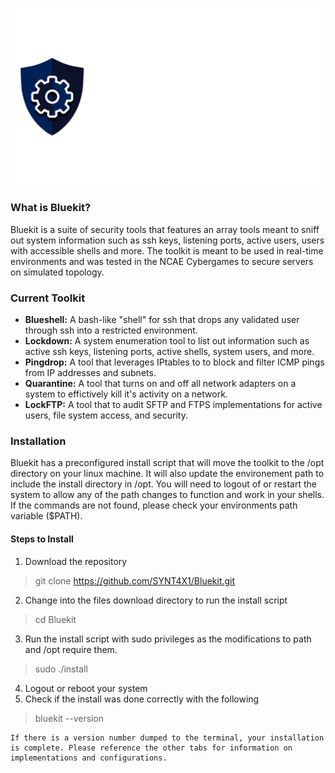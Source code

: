![Bluekit Logo](../resources/bluekit.png ':size=1920')

### What is Bluekit?
Bluekit is a suite of security tools that features an array tools meant to sniff out system information such as ssh keys, listening ports, active users, users with accessible shells and more. The toolkit is meant to be used in real-time environments and was tested in the NCAE Cybergames to secure servers on simulated topology.

### Current Toolkit
- **Blueshell:** A bash-like "shell" for ssh that drops any validated user through ssh into a restricted environment.
- **Lockdown:** A system enumeration tool to list out information such as active ssh keys, listening ports, active shells, system users, and more.
- **Pingdrop:** A tool that leverages IPtables to to block and filter ICMP pings from IP addresses and subnets.
- **Quarantine:** A tool that turns on and off all network adapters on a system to effictively kill it's activity on a network.
- **LockFTP:** A tool that to audit SFTP and FTPS implementations for active users, file system access, and security.

### Installation
Bluekit has a preconfigured install script that will move the toolkit to the /opt directory on your linux machine. It will also update the environement path to include the install directory in /opt. You will need to logout of or restart the system to allow any of the path changes to function and work in your shells. If the commands are not found, please check your environments path variable ($PATH). 

#### Steps to Install
1. Download the repository
> git clone https://github.com/SYNT4X1/Bluekit.git
2. Change into the files download directory to run the install script
> cd Bluekit
3. Run the install script with sudo privileges as the modifications to path and /opt require them.
> sudo ./install
4. Logout or reboot your system
5. Check if the install was done correctly with the following
> bluekit --version

    If there is a version number dumped to the terminal, your installation is complete. Please reference the other tabs for information on implementations and configurations.